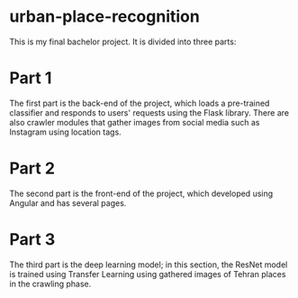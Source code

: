 # urban-place-recognition
This is my final bachelor project. It is divided into three parts:

# Part 1
The first part is the back-end of the project, which loads a pre-trained classifier and responds to users' requests using the Flask library. There are also crawler modules that gather images from social media such as Instagram using location tags.

# Part 2
The second part is the front-end of the project, which developed using Angular and has several pages.

# Part 3
The third part is the deep learning model; in this section, the ResNet model is trained using Transfer Learning using gathered images of Tehran places in the crawling phase.
